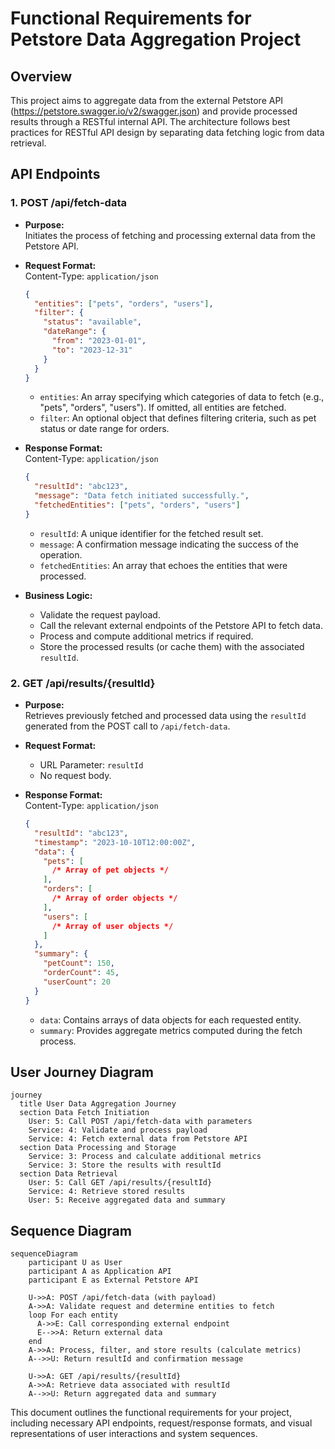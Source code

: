 # Functional Requirements for Petstore Data Aggregation Project

## Overview

This project aims to aggregate data from the external Petstore API (https://petstore.swagger.io/v2/swagger.json) and provide processed results through a RESTful internal API. The architecture follows best practices for RESTful API design by separating data fetching logic from data retrieval.

## API Endpoints

### 1. POST /api/fetch-data

- **Purpose:**  
  Initiates the process of fetching and processing external data from the Petstore API.

- **Request Format:**  
  Content-Type: `application/json`  
  ```json
  {
    "entities": ["pets", "orders", "users"], 
    "filter": {
      "status": "available",
      "dateRange": {
        "from": "2023-01-01",
        "to": "2023-12-31"
      }
    }
  }
  ```
  - `entities`: An array specifying which categories of data to fetch (e.g., "pets", "orders", "users"). If omitted, all entities are fetched.
  - `filter`: An optional object that defines filtering criteria, such as pet status or date range for orders.

- **Response Format:**  
  Content-Type: `application/json`  
  ```json
  {
    "resultId": "abc123",
    "message": "Data fetch initiated successfully.",
    "fetchedEntities": ["pets", "orders", "users"]
  }
  ```
  - `resultId`: A unique identifier for the fetched result set.
  - `message`: A confirmation message indicating the success of the operation.
  - `fetchedEntities`: An array that echoes the entities that were processed.

- **Business Logic:**  
  - Validate the request payload.
  - Call the relevant external endpoints of the Petstore API to fetch data.
  - Process and compute additional metrics if required.
  - Store the processed results (or cache them) with the associated `resultId`.

### 2. GET /api/results/{resultId}

- **Purpose:**  
  Retrieves previously fetched and processed data using the `resultId` generated from the POST call to `/api/fetch-data`.

- **Request Format:**  
  - URL Parameter: `resultId`
  - No request body.

- **Response Format:**  
  Content-Type: `application/json`  
  ```json
  {
    "resultId": "abc123",
    "timestamp": "2023-10-10T12:00:00Z",
    "data": {
      "pets": [
        /* Array of pet objects */
      ],
      "orders": [
        /* Array of order objects */
      ],
      "users": [
        /* Array of user objects */
      ]
    },
    "summary": {
      "petCount": 150,
      "orderCount": 45,
      "userCount": 20
    }
  }
  ```
  - `data`: Contains arrays of data objects for each requested entity.
  - `summary`: Provides aggregate metrics computed during the fetch process.

## User Journey Diagram

```mermaid
journey
  title User Data Aggregation Journey
  section Data Fetch Initiation
    User: 5: Call POST /api/fetch-data with parameters
    Service: 4: Validate and process payload
    Service: 4: Fetch external data from Petstore API
  section Data Processing and Storage
    Service: 3: Process and calculate additional metrics
    Service: 3: Store the results with resultId
  section Data Retrieval
    User: 5: Call GET /api/results/{resultId}
    Service: 4: Retrieve stored results
    User: 5: Receive aggregated data and summary
```

## Sequence Diagram

```mermaid
sequenceDiagram
    participant U as User
    participant A as Application API
    participant E as External Petstore API

    U->>A: POST /api/fetch-data (with payload)
    A->>A: Validate request and determine entities to fetch
    loop For each entity
      A->>E: Call corresponding external endpoint
      E-->>A: Return external data
    end
    A->>A: Process, filter, and store results (calculate metrics)
    A-->>U: Return resultId and confirmation message

    U->>A: GET /api/results/{resultId}
    A->>A: Retrieve data associated with resultId
    A-->>U: Return aggregated data and summary
``` 

This document outlines the functional requirements for your project, including necessary API endpoints, request/response formats, and visual representations of user interactions and system sequences.